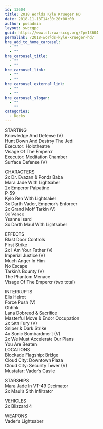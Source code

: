 ```yaml
---
id: 13604
title: 2018 Worlds Kyle Krueger HD
date: 2018-11-18T14:30:20+00:00
author: pwsadmin
layout: swccgpc
guid: https://www.starwarsccg.org/?p=13604
permalink: /2018-worlds-kyle-krueger-hd/
bre_add_to_home_carousel:
  - ""
  - ""
bre_carousel_title:
  - ""
  - ""
bre_carousel_link:
  - ""
  - ""
bre_carousel_external_link:
  - ""
  - ""
bre_carousel_slogan:
  - ""
  - ""
categories:
  - Decks
---
```

STARTING  
Knowledge And Defense (V)  
Hunt Down And Destroy The Jedi  
Executor: Holotheatre  
Visage Of The Emperor  
Executor: Meditation Chamber  
Surface Defense (V)

CHARACTERS  
2x Dr. Evazan & Ponda Baba  
Mara Jade With Lightsaber  
2x Emperor Palpatine  
P-59  
Kylo Ren With Lightsaber  
3x Darth Vader, Emperor&#8217;s Enforcer  
2x Grand Moff Tarkin (V)  
3x Vanee  
Ysanne Isard  
3x Darth Maul With Lightsaber

EFFECTS  
Blast Door Controls  
First Strike  
2x I Am Your Father (V)  
Imperial Justice (V)  
Much Anger In Him  
No Escape  
Tarkin&#8217;s Bounty (V)  
The Phantom Menace  
Visage Of The Emperor (two total)

INTERRUPTS  
Elis Helrot  
Force Push (V)  
Ghhhk  
Lana Dobreed & Sacrifice  
Masterful Move & Endor Occupation  
2x Sith Fury (V)  
Sniper & Dark Strike  
4x Sonic Bombardment (V)  
2x We Must Accelerate Our Plans  
You Are Beaten  
LOCATIONS  
Blockade Flagship: Bridge  
Cloud City: Downtown Plaza  
Cloud City: Security Tower (V)  
Mustafar: Vader&#8217;s Castle

STARSHIPS  
Mara Jade In VT-49 Decimator  
2x Maul&#8217;s Sith Infiltrator

VEHICLES  
2x Blizzard 4

WEAPONS  
Vader&#8217;s Lightsaber